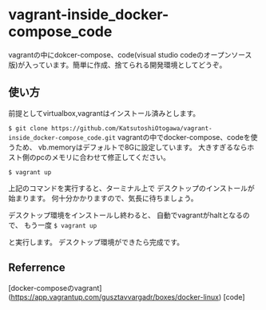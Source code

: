 # vagrant-inside_docker-compose_code
vagrantの中にdokcer-compose、code(visual studio codeのオープンソース版)が入っています。簡単に作成、捨てられる開発環境としてどうぞ。
## 使い方
前提としてvirtualbox,vagrantはインストール済みとします。

`
$ git clone https://github.com/KatsutoshiOtogawa/vagrant-inside_docker-compose_code.git
`
vagrantの中でdocker-compose、codeを使うため、
vb.memoryはデフォルトで8Gに設定しています。
大きすぎるならホスト側のpcのメモリに合わせて修正してください。

`
$ vagrant up 
`

上記のコマンドを実行すると、ターミナル上で
デスクトップのインストールが始まります。
何十分かかりますので、気長に待ちましょう。

デスクトップ環境をインストールし終わると、
自動でvagrantがhaltとなるので、
もう一度
`
$ vagrant up
`

と実行します。
デスクトップ環境ができたら完成です。


## Referrence

[docker-composeのvagrant] (https://app.vagrantup.com/gusztavvargadr/boxes/docker-linux)
[code]
